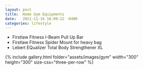 ```yaml
---
layout: post
title:  Home Gym Equipments
date:   2021-11-16 16:09:22 -0400
categories: lifestyle
---
```


- Firstlaw Fitness I-Beam Pull Up Bar
- Firstlaw Fitness Spider Mount for heavy bag
- Lebert EQualizer Total Body Strengthener XL

{% include gallery.html folder="assets/images/gym" width="300" height="300" size-css="three-per-row" %}

